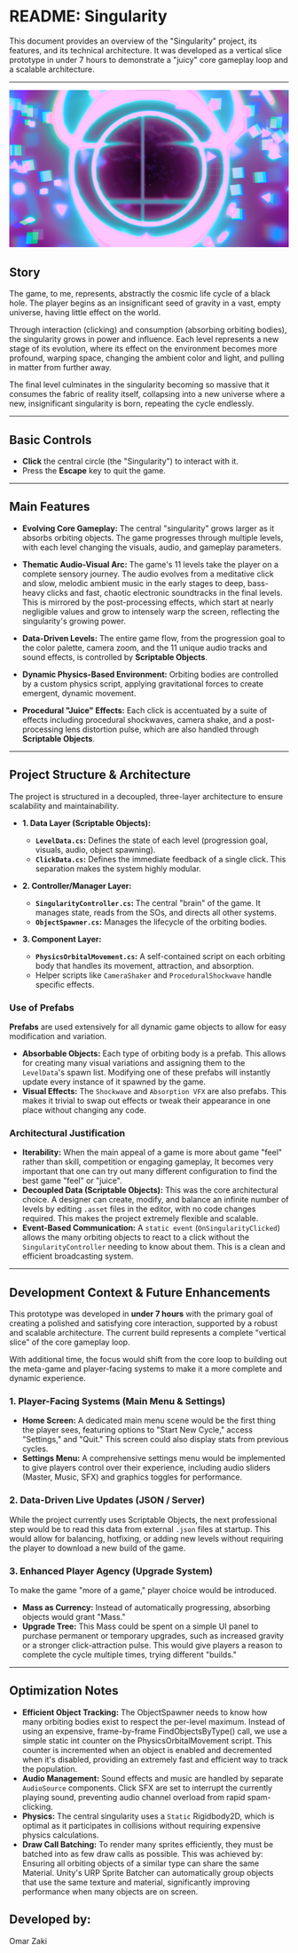 # README: Singularity

This document provides an overview of the "Singularity" project, its features, and its technical architecture. It was developed as a vertical slice prototype in under 7 hours to demonstrate a "juicy" core gameplay loop and a scalable architecture.

---
![alt text](https://github.com/omarbaghdady/The-Singularity/blob/main/Screenshots/6.The%20singularity.png)
## Story

The game, to me, represents, abstractly the cosmic life cycle of a black hole. The player begins as an insignificant seed of gravity in a vast, empty universe, having little effect on the world.

Through interaction (clicking) and consumption (absorbing orbiting bodies), the singularity grows in power and influence. Each level represents a new stage of its evolution, where its effect on the environment becomes more profound, warping space, changing the ambient color and light, and pulling in matter from further away.

The final level culminates in the singularity becoming so massive that it consumes the fabric of reality itself, collapsing into a new universe where a new, insignificant singularity is born, repeating the cycle endlessly.

---

## Basic Controls

* **Click** the central circle (the "Singularity") to interact with it.
* Press the **Escape** key to quit the game.

---

## Main Features

* **Evolving Core Gameplay:** The central "singularity" grows larger as it absorbs orbiting objects. The game progresses through multiple levels, with each level changing the visuals, audio, and gameplay parameters.

* **Thematic Audio-Visual Arc:** The game's 11 levels take the player on a complete sensory journey. The audio evolves from a meditative click and slow, melodic ambient music in the early stages to deep, bass-heavy clicks and fast, chaotic electronic soundtracks in the final levels. This is mirrored by the post-processing effects, which start at nearly negligible values and grow to intensely warp the screen, reflecting the singularity's growing power.

* **Data-Driven Levels:** The entire game flow, from the progression goal to the color palette, camera zoom, and the 11 unique audio tracks and sound effects, is controlled by **Scriptable Objects**.

* **Dynamic Physics-Based Environment:** Orbiting bodies are controlled by a custom physics script, applying gravitational forces to create emergent, dynamic movement.

* **Procedural "Juice" Effects:** Each click is accentuated by a suite of effects including procedural shockwaves, camera shake, and a post-processing lens distortion pulse, which are also handled through **Scriptable Objects**.

---

## Project Structure & Architecture

The project is structured in a decoupled, three-layer architecture to ensure scalability and maintainability.

* **1. Data Layer (Scriptable Objects):**
    * **`LevelData.cs`:** Defines the state of each level (progression goal, visuals, audio, object spawning).
    * **`ClickData.cs`:** Defines the immediate feedback of a single click. This separation makes the system highly modular.

* **2. Controller/Manager Layer:**
    * **`SingularityController.cs`:** The central "brain" of the game. It manages state, reads from the SOs, and directs all other systems.
    * **`ObjectSpawner.cs`:** Manages the lifecycle of the orbiting bodies.

* **3. Component Layer:**
    * **`PhysicsOrbitalMovement.cs`:** A self-contained script on each orbiting body that handles its movement, attraction, and absorption.
    * Helper scripts like `CameraShaker` and `ProceduralShockwave` handle specific effects.

### Use of Prefabs

**Prefabs** are used extensively for all dynamic game objects to allow for easy modification and variation.
* **Absorbable Objects:** Each type of orbiting body is a prefab. This allows for creating many visual variations and assigning them to the `LevelData`'s spawn list. Modifying one of these prefabs will instantly update every instance of it spawned by the game.
* **Visual Effects:** The `Shockwave` and `Absorption VFX` are also prefabs. This makes it trivial to swap out effects or tweak their appearance in one place without changing any code.

### Architectural Justification
* **Iterability:** When the main appeal of a game is more about game "feel" rather than skill, competition or engaging gameplay, It becomes very important that one can try out many different configuration to find the best game "feel" or "juice".
* **Decoupled Data (Scriptable Objects):** This was the core architectural choice. A designer can create, modify, and balance an infinite number of levels by editing `.asset` files in the editor, with no code changes required. This makes the project extremely flexible and scalable.
* **Event-Based Communication:** A `static event` (`OnSingularityClicked`) allows the many orbiting objects to react to a click without the `SingularityController` needing to know about them. This is a clean and efficient broadcasting system.

---

## Development Context & Future Enhancements

This prototype was developed in **under 7 hours** with the primary goal of creating a polished and satisfying core interaction, supported by a robust and scalable architecture. The current build represents a complete "vertical slice" of the core gameplay loop.

With additional time, the focus would shift from the core loop to building out the meta-game and player-facing systems to make it a more complete and dynamic experience.

### 1. Player-Facing Systems (Main Menu & Settings)

* **Home Screen:** A dedicated main menu scene would be the first thing the player sees, featuring options to "Start New Cycle," access "Settings," and "Quit." This screen could also display stats from previous cycles.
* **Settings Menu:** A comprehensive settings menu would be implemented to give players control over their experience, including audio sliders (Master, Music, SFX) and graphics toggles for performance.

### 2. Data-Driven Live Updates (JSON / Server)

While the project currently uses Scriptable Objects, the next professional step would be to read this data from external `.json` files at startup. This would allow for balancing, hotfixing, or adding new levels without requiring the player to download a new build of the game.

### 3. Enhanced Player Agency (Upgrade System)

To make the game "more of a game," player choice would be introduced.
* **Mass as Currency:** Instead of automatically progressing, absorbing objects would grant "Mass."
* **Upgrade Tree:** This Mass could be spent on a simple UI panel to purchase permanent or temporary upgrades, such as increased gravity or a stronger click-attraction pulse. This would give players a reason to complete the cycle multiple times, trying different "builds."

---

## Optimization Notes

* **Efficient Object Tracking:** The ObjectSpawner needs to know how many orbiting bodies exist to respect the per-level maximum. Instead of using an expensive, frame-by-frame FindObjectsByType() call, we use a simple static int counter on the PhysicsOrbitalMovement script. This counter is incremented when an object is enabled and decremented when it's disabled, providing an extremely fast and efficient way to track the population.
* **Audio Management:** Sound effects and music are handled by separate `AudioSource` components. Click SFX are set to interrupt the currently playing sound, preventing audio channel overload from rapid spam-clicking.
* **Physics:** The central singularity uses a `Static` Rigidbody2D, which is optimal as it participates in collisions without requiring expensive physics calculations.
* **Draw Call Batching:** To render many sprites efficiently, they must be batched into as few draw calls as possible. This was achieved by: Ensuring all orbiting objects of a similar type can share the same Material. Unity's URP Sprite Batcher can automatically group objects that use the same texture and material, significantly improving performance when many objects are on screen.


## Developed by:
Omar Zaki
